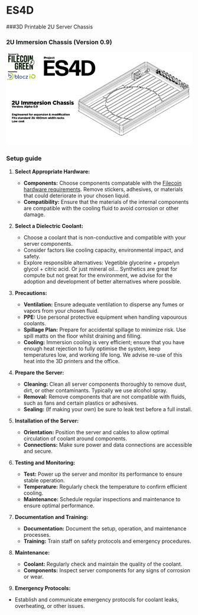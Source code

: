 # ES4D
###3D Printable 2U Server Chassis
### 2U Immersion Chassis (Version 0.9)
![Screenshot](https://github.com/Monolithcreative/ES4D/blob/main/ES4D-2UC.png)

### Setup guide

1. **Select Appropriate Hardware:**
   - **Components:** Choose components compatable with the [Filecoin hardware requirements](https://lotus.filecoin.io/storage-providers/get-started/hardware-requirements/). Remove stickers, adhesives, or materials that could deteriorate in your chosen liquid.
   - **Compatibility:** Ensure that the materials of the internal components are compatible with the cooling fluid to avoid corrosion or other damage.
   
2. **Select a Dielectric Coolant:**
   - Choose a coolant that is non-conductive and compatible with your server components.
   - Consider factors like cooling capacity, environmental impact, and safety.
   - Explore responsible alternatives: Vegetible glycerine + propelyn glycol + citric acid. Or just mineral oil... Synthetics are great for compute but not great for the environment, we advise for the adoption and development of better alternatives where possible.
     
3. **Precautions:**
   - **Ventilation:** Ensure adequate ventilation to disperse any fumes or vapors from your chosen fluid.
   - **PPE:** Use personal protective equipment when handling vapourous coolants.
   - **Spillage Plan:** Prepare for accidental spillage to minimize risk. Use spill matts on the floor whilst draining and filling.
   - **Cooling:** Immersion cooling is very efficient; ensure that you have enough heat rejection to fully optimise the system, keep temperatures low, and working life long. We advise re-use of this heat into the 3D printers and the office.

4. **Prepare the Server:**
   - **Cleaning:** Clean all server components thoroughly to remove dust, dirt, or other contaminants. Typically we use alcohol spray.
   - **Removal:** Remove components that are not compatible with fluids, such as fans and certain plastics or adhesives.
   - **Sealing:** (If making your own) be sure to leak test before a full install.

5. **Installation of the Server:**
   - **Orientation:** Position the server and cables to allow optimal circulation of coolant around components.
   - **Connections:** Make sure power and data connections are accessible and secure.

7. **Testing and Monitoring:**
   - **Test:** Power up the server and monitor its performance to ensure stable operation.
   - **Temperature:** Regularly check the temperature to confirm efficient cooling.
   - **Maintenance:** Schedule regular inspections and maintenance to ensure optimal performance.

8. **Documentation and Training:**
   - **Documentation:** Document the setup, operation, and maintenance processes.
   - **Training:** Train staff on safety protocols and emergency procedures.

9. **Maintenance:**
   - **Coolant:** Regularly check and maintain the quality of the coolant.
   - **Components:** Inspect server components for any signs of corrosion or wear.

10. **Emergency Protocols:**
   - Establish and communicate emergency protocols for coolant leaks, overheating, or other issues.
